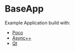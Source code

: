 # BaseApp

Example Application build with:
* [Poco](https://github.com/pocoproject/poco)
* [Async++](https://github.com/Amanieu/asyncplusplus)
* [Qt](qt-project.org)
